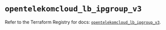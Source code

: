 # `opentelekomcloud_lb_ipgroup_v3`

Refer to the Terraform Registry for docs: [`opentelekomcloud_lb_ipgroup_v3`](https://registry.terraform.io/providers/opentelekomcloud/opentelekomcloud/1.36.40/docs/resources/lb_ipgroup_v3).
